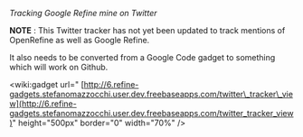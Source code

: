 _Tracking Google Refine mine on Twitter_

**NOTE** : This Twitter tracker has not yet been updated to track mentions of OpenRefine as well as Google Refine.

It also needs to be converted from a Google Code gadget to something which will work on Github.

<wiki:gadget url=" [http://6.refine-gadgets.stefanomazzocchi.user.dev.freebaseapps.com/twitter\_tracker\_view](http://6.refine-gadgets.stefanomazzocchi.user.dev.freebaseapps.com/twitter_tracker_view)" height="500px" border="0" width="70%" />

